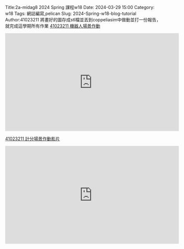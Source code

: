 Title:2a-midag8 2024 Spring 課程w18
Date: 2024-03-29 15:00
Category: w18
Tags: 網誌編寫,pelican
Slug: 2024-Spring-w18-blog-tutorial
Author:41023211
將畫好的圖存成stl檔並丟到coppeliasim中做動並打一份報告，就完成這學期所有作業
[41023211 機器人場景作動](https://replit.com/@kerry0321/cd2024#markdown/20240621.md:8)
<p><iframe width="560" height="315" src="https://www.youtube.com/embed/DvEzHORMrqY?si=uv7mdhIvs7JywJ5j" title="YouTube video player" frameborder="0" allow="accelerometer; autoplay; clipboard-write; encrypted-media; gyroscope; picture-in-picture; web-share" referrerpolicy="strict-origin-when-cross-origin" allowfullscreen></iframe></p>

[41023211 計分場景作動影片](https://replit.com/@kerry0321/cd2024#markdown/20240621.md:11)
<p><iframe width="560" height="315" src="https://www.youtube.com/embed/Tk-JeWWpUe8?si=YWmLU51gvPQ-jIyT" title="YouTube video player" frameborder="0" allow="accelerometer; autoplay; clipboard-write; encrypted-media; gyroscope; picture-in-picture; web-share" referrerpolicy="strict-origin-when-cross-origin" allowfullscreen></iframe></p>